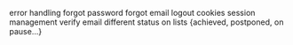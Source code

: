 error handling
forgot password
forgot email
logout
cookies
session management
verify email
different status on lists {achieved, postponed, on pause...}

